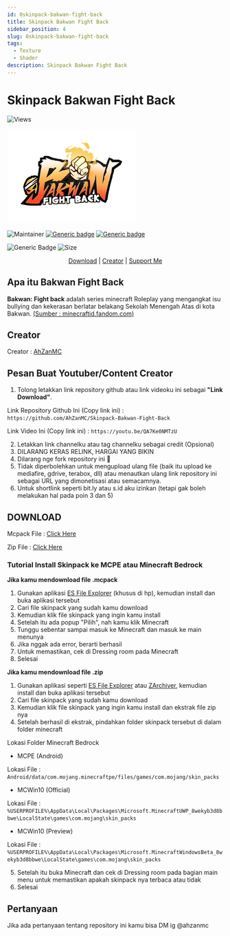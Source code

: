 ```yaml
---
id: 0skinpack-bakwan-fight-back
title: Skinpack Bakwan Fight Back
sidebar_position: 4
slug: 0skinpack-bakwan-fight-back
tags:
  - Texture
  - Shader
description: Skinpack Bakwan Fight Back
---
```


# Skinpack Bakwan Fight Back

![Views](https://komarev.com/ghpvc/?username=AhZanMC)

![alt text](../img/image.png)

![Maintainer](https://img.shields.io/badge/Author-AhZanMC-yellow)
[![Generic badge](https://img.shields.io/badge/Release-version1-purple.svg)](https://shields.io/) [![Generic badge](https://img.shields.io/badge/UpdatedAt-Monday,_April_05,_2024-purple.svg)](https://shields.io/)

![Generic Badge](https://img.shields.io/github/downloads/AhZanMC/Skinpack-Bakwan-Fight-Back/total) ![Size](https://img.shields.io/github/repo-size/AhZanMC/Skinpack-Bakwan-Fight-Back)


<p align="center"> 
    <a href="https://github.com/AhZanMC/Skinpack-Bakwan-Fight-Back/releases/download/Released/">Download</a> |
    <a href="https://bio-link.ahzanmc.my.id/">Creator</a> |
    <a href="https://saweria.co/AhZanMC">Support Me</a>
</p>

## Apa itu Bakwan Fight Back

**Bakwan: Fight back** adalah series minecraft Roleplay yang mengangkat isu bullying dan kekerasan berlatar belakang Sekolah Menengah Atas di kota Bakwan. [(Sumber : minecraftid.fandom.com)](https://minecraftid.fandom.com/id/wiki/Bakwan:_Fight_Back)

## Creator

Creator : [AhZanMC](https://bio-link.ahzanmc.my.id/)

## Pesan Buat Youtuber/Content Creator

1. Tolong letakkan link repository github atau link videoku ini sebagai **"Link Download"**.

Link Repository Github Ini (Copy link ini) :
``https://github.com/AhZanMC/Skinpack-Bakwan-Fight-Back``

Link Video Ini (Copy link ini) :
``https://youtu.be/QA7Ke0NMTzU``

2. Letakkan link channelku atau tag channelku sebagai credit (Opsional)
3. DILARANG KERAS RELINK, HARGAI YANG BIKIN
4. Dilarang nge fork repository ini 🗿
5. Tidak diperbolehkan untuk mengupload ulang file (baik itu upload ke mediafire, gdrive, terabox, dll) atau menautkan ulang link repository ini sebagai URL yang dimonetisasi atau semacamnya.
6. Untuk shortlink seperti bit.ly atau s.id aku izinkan (tetapi gak boleh melakukan hal pada poin 3 dan 5)

## DOWNLOAD

Mcpack File : [Click Here](https://github.com/AhZanMC/Skinpack-Bakwan-Fight-Back/releases/download/Rilis/SkinpackBakwanFightBack.mcpack)

Zip File : [Click Here](https://github.com/AhZanMC/Skinpack-Bakwan-Fight-Back/archive/refs/tags/Rilis.zip)

### Tutorial Install Skinpack ke MCPE atau Minecraft Bedrock

**Jika kamu mendownload file .mcpack**

1. Gunakan aplikasi [ES File Explorer](https://es-file-explorer.id.uptodown.com/android "Download Aplikasi ES File Explorer") (khusus di hp), kemudian install dan buka aplikasi tersebut
2. Cari file skinpack yang sudah kamu download
3. Kemudian klik file skinpack yang ingin kamu install
4. Setelah itu ada popup "Pilih", nah kamu klik Minecraft
5. Tunggu sebentar sampai masuk ke Minecraft dan masuk ke main menunya
6. Jika nggak ada error, berarti berhasil
7. Untuk memastikan, cek di Dressing room pada Minecraft
8. Selesai

**Jika kamu mendownload file .zip**

1. Gunakan aplikasi seperti [ES File Explorer](https://es-file-explorer.id.uptodown.com/android "Download Aplikasi ES File Explorer") atau [ZArchiver](https://play.google.com/store/apps/details?id=ru.zdevs.zarchiver&hl=id&gl=US "Download Aplikasi ZArchiver"), kemudian install dan buka aplikasi tersebut
2. Cari file skinpack yang sudah kamu download
3. Kemudian klik file skinpack yang ingin kamu install dan ekstrak file zip nya
4. Setelah berhasil di ekstrak, pindahkan folder skinpack tersebut di dalam folder minecraft

Lokasi Folder Minecraft Bedrock
- MCPE (Android)

Lokasi File : ```Android/data/com.mojang.minecraftpe/files/games/com.mojang/skin_packs```
- MCWin10 (Official)

Lokasi File : ```%USERPROFILE%\AppData\Local\Packages\Microsoft.MinecraftUWP_8wekyb3d8bbwe\LocalState\games\com.mojang\skin_packs```
- MCWin10 (Preview)

Lokasi File : ```%USERPROFILE%\AppData\Local\Packages\Microsoft.MinecraftWindowsBeta_8wekyb3d8bbwe\LocalState\games\com.mojang\skin_packs```

5. Setelah itu buka Minecraft dan cek di Dressing room pada bagian main menu untuk memastikan apakah skinpack nya terbaca atau tidak
6. Selesai

## Pertanyaan

Jika ada pertanyaan tentang repository ini kamu bisa DM ig @ahzanmc